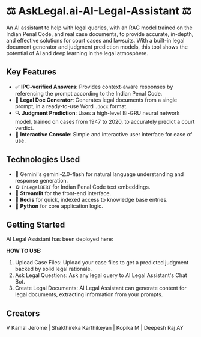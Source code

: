 # ⚖️ AskLegal.ai-AI-Legal-Assistant ⚖️
An AI assistant to help with legal queries, with an RAG model trained on the Indian Penal Code, and real case documents, to provide accurate, in-depth, and effective solutions for court cases and lawsuits. With a built-in legal document generator and judgment prediction models, this tool shows the potential of AI and deep learning in the legal atmosphere.

## Key Features

- ✅ **IPC-verified Answers**: Provides context-aware responses by referencing the prompt according to the Indian Penal Code.
- 📜 **Legal Doc Generator**: Generates legal documents from a single prompt, in a ready-to-use Word `.docx` format.
- 🔍 **Judgment Prediction**: Uses a high-level Bi-GRU neural network model, trained on cases from 1947 to 2020, to accurately predict a court verdict.
- 🧩 **Interactive Console**: Simple and interactive user interface for ease of use.

## Technologies Used

- 🤖 Gemini's gemini-2.0-flash for natural language understanding and response generation.
- ⚙️ `InLegalBERT` for Indian Penal Code text embeddings.
- 🧩 **Streamlit** for the front-end interface.
- 📅 **Redis** for quick, indexed access to knowledge base entries.
- 🐍 **Python** for core application logic.

## Getting Started

AI Legal Assistant has been deployed here: 

**HOW TO USE:**

1. Upload Case Files: Upload your case files to get a predicted judgment backed by solid legal rationale.
2. Ask Legal Questions: Ask any legal query to AI Legal Assistant's Chat Bot.
3. Create Legal Documents: AI Legal Assistant can generate content for legal documents, extracting information from your prompts.

## Creators
V Kamal Jerome | Shakthireka Karthikeyan | Kopika M | Deepesh Raj AY 

